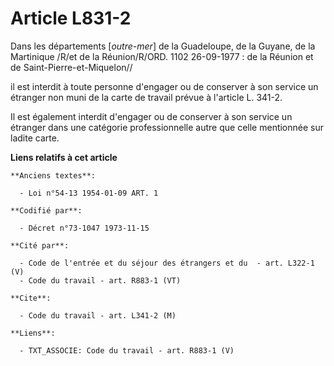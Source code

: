 # Article L831-2

Dans les départements [*outre-mer*] de la Guadeloupe, de la Guyane, de la Martinique /R/et de la Réunion/R/ORD. 1102
26-09-1977 : de la Réunion et de Saint-Pierre-et-Miquelon//

il est interdit à toute personne d'engager ou de conserver à son service un étranger non muni de la carte de travail prévue à
l'article L. 341-2.

Il est également interdit d'engager ou de conserver à son service un étranger dans une catégorie professionnelle autre que
celle mentionnée sur ladite carte.

**Liens relatifs à cet article**

	**Anciens textes**:

	  - Loi n°54-13 1954-01-09 ART. 1

	**Codifié par**:

	  - Décret n°73-1047 1973-11-15

	**Cité par**:

	  - Code de l'entrée et du séjour des étrangers et du  - art. L322-1 (V)
	  - Code du travail - art. R883-1 (VT)

	**Cite**:

	  - Code du travail - art. L341-2 (M)

	**Liens**:

	  - TXT_ASSOCIE: Code du travail - art. R883-1 (V)
